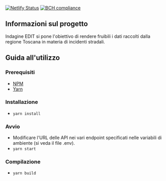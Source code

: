 [![Netlify Status](https://api.netlify.com/api/v1/badges/b0f7c53a-94bc-4ce4-bfd1-3db34603b0fd/deploy-status)](https://app.netlify.com/sites/indagine-edit/deploys)
[![BCH compliance](https://bettercodehub.com/edge/badge/Pinzauti/indagine-edit-frontend?branch=master)](https://bettercodehub.com/)

## Informazioni sul progetto
Indagine EDIT si pone l'obiettivo di rendere fruibili i dati raccolti dalla regione Toscana in materia di incidenti stradali.
## Guida all'utilizzo

### Prerequisiti

- [NPM](https://github.com/npm/npm)
- [Yarn](https://github.com/yarnpkg/yarn)
### Installazione

- `yarn install`

### Avvio
- Modificare l'URL delle API nei vari endpoint specificati nelle variabili di ambiente (si veda il file .env).
- `yarn start`

### Compilazione

- `yarn build`
